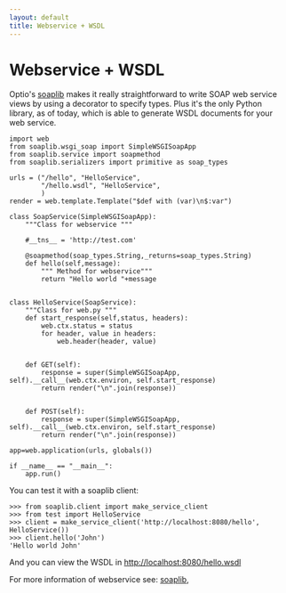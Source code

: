 ```yaml
---
layout: default
title: Webservice + WSDL
---
```


# Webservice + WSDL

Optio's  [soaplib](http://trac.optio.webfactional.com/) makes it really straightforward to write SOAP web service views by using a decorator to specify types. Plus it's the only Python library, as of today, which is able to generate WSDL documents for your web service.



    import web
    from soaplib.wsgi_soap import SimpleWSGISoapApp
    from soaplib.service import soapmethod
    from soaplib.serializers import primitive as soap_types

    urls = ("/hello", "HelloService",
            "/hello.wsdl", "HelloService",
            )
    render = web.template.Template("$def with (var)\n$:var")

    class SoapService(SimpleWSGISoapApp):
        """Class for webservice """

        #__tns__ = 'http://test.com'

        @soapmethod(soap_types.String,_returns=soap_types.String)
        def hello(self,message):
            """ Method for webservice"""
            return "Hello world "+message


    class HelloService(SoapService):
        """Class for web.py """
        def start_response(self,status, headers):
            web.ctx.status = status
            for header, value in headers:
                web.header(header, value)


        def GET(self):
            response = super(SimpleWSGISoapApp, self).__call__(web.ctx.environ, self.start_response)
            return render("\n".join(response))


        def POST(self):
            response = super(SimpleWSGISoapApp, self).__call__(web.ctx.environ, self.start_response)
            return render("\n".join(response))

    app=web.application(urls, globals())

    if __name__ == "__main__":
        app.run()

You can test it with a soaplib client:

    >>> from soaplib.client import make_service_client
    >>> from test import HelloService
    >>> client = make_service_client('http://localhost:8080/hello', HelloService())
    >>> client.hello('John')
    'Hello world John'

And you can view the WSDL in [http://localhost:8080/hello.wsdl](http://localhost:8080/hello.wsdl)

For more information of webservice see: [soaplib](http://trac.optio.webfactional.com/),
